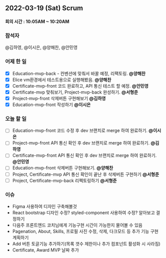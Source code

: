 ## 2022-03-19 (Sat) Scrum
#### 회의 시간 : 10:05AM ~ 10:20AM

### 참석자
@김하영, @이시은, @양해찬, @안민영

### 어제 한 일
 - [X] Education-mvp-back - 컨벤션에 맞춰서 바꿀 예정, 리팩토링. **@양해찬**
 - [X] Elice vm환경에서 테스트용으로 실행해봤음. **@양해찬**
 - [X] Certificate-mvp-front 코드 완료하고, API 통신 테스트 할 예정. **@안민영**
 - [X] Certificate-mvp 맞춰보기, Project-mvp-back 완성하기. **@서형준**
 - [X] Project-mvp-front 삭제버튼 구현해보기 **@김하영**
 - [X] Education-mvp-front 작성하기 **@이시은**

### 오늘 할 일
 - [ ] Education-mvp-front 코드 수정 후 dev 브랜치로 merge 하여 완료하기. **@이시은**
 - [ ] Project-mvp-front API 통신 확인 후 dev 브랜치로 merge 하여 완료하기. **@김하영**
 - [ ] Certificate-mvp-front API 통신 확인 후 dev 브랜치로 merge 하여 완료하기. **@안민영**
 - [ ] Education-mvp-front 삭제버튼 구현해보기. **@양해찬**
 - [ ] Project, Certificate-mvp API 통신 확인이 끝난 후 삭제버튼 구현하기 **@서형준**
 - [ ] Project, Certificate-mvp-back 리펙토링하기 **@서형준**

### 이슈
 - Figma 사용하여 디자인 구축해볼것
 - React bootstrap 디자인 수정? styled-component 사용하여 수정? 알아보고 결정하기
 - 다음주 프론트엔드 코치님에게 기능구현 시간이 가능한지 물어볼 수 있음
 - Pagenation, About, Skills, 프로필 사진 수정, 삭제, 다크모드 등 추가 기능 구현 계획하기
 - Add 버튼 토글기능 추가하기(목록 갯수 제한이나 추가 컴포넌트 활성화 시 사라짐)
 - Certificate, Award MVP 날짜 추가

<br/>